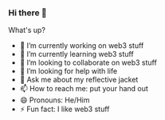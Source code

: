 ### Hi there 👋

What's up?

- 🔭 I’m currently working on web3 stuff
- 🌱 I’m currently learning web3 stuff
- 👯 I’m looking to collaborate on web3 stuff
- 🤔 I’m looking for help with life
- 💬 Ask me about my reflective jacket
- 📫 How to reach me: put your hand out
- 😄 Pronouns: He/Him
- ⚡ Fun fact: I like web3 stuff
